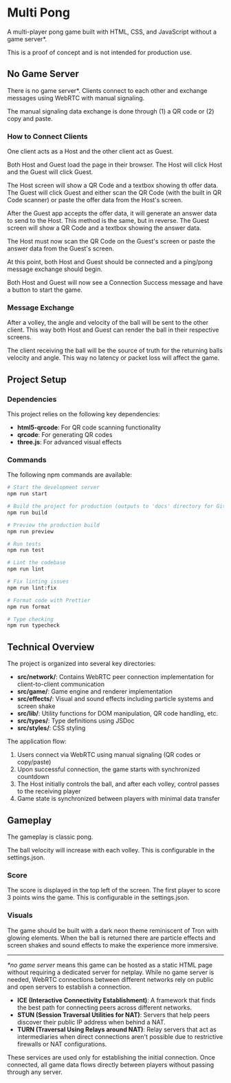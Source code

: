 # Multi Pong

A multi-player pong game built with HTML, CSS, and JavaScript without a game server\*.

This is a proof of concept and is not intended for production use.

## No Game Server

There is no game server\*. Clients connect to each other and exchange messages using WebRTC with manual signaling.

The manual signaling data exchange is done through (1) a QR code or (2) copy and paste.

### How to Connect Clients

One client acts as a Host and the other client act as Guest.

Both Host and Guest load the page in their browser. The Host will click Host and the Guest will click Guest.

The Host screen will show a QR Code and a textbox showing th offer data. The Guest will click Guest and either scan the QR Code (with the built in QR Code scanner) or paste the offer data from the Host's screen.

After the Guest app accepts the offer data, it will generate an answer data to send to the Host. This method is the same, but in reverse. The Guest screen will show a QR Code and a textbox showing the answer data.

The Host must now scan the QR Code on the Guest's screen or paste the answer data from the Guest's screen.

At this point, both Host and Guest should be connected and a ping/pong message exchange should begin.

Both Host and Guest will now see a Connection Success message and have a button to start the game.

### Message Exchange

After a volley, the angle and velocity of the ball will be sent to the other client. This way both Host and Guest can render the ball in their respective screens.

The client receiving the ball will be the source of truth for the returning balls velocity and angle. This way no latency or packet loss will affect the game.

## Project Setup

### Dependencies

This project relies on the following key dependencies:

- **html5-qrcode**: For QR code scanning functionality
- **qrcode**: For generating QR codes
- **three.js**: For advanced visual effects

### Commands

The following npm commands are available:

```bash
# Start the development server
npm run start

# Build the project for production (outputs to 'docs' directory for GitHub Pages)
npm run build

# Preview the production build
npm run preview

# Run tests
npm run test

# Lint the codebase
npm run lint

# Fix linting issues
npm run lint:fix

# Format code with Prettier
npm run format

# Type checking
npm run typecheck
```

## Technical Overview

The project is organized into several key directories:

- **src/network/**: Contains WebRTC peer connection implementation for client-to-client communication
- **src/game/**: Game engine and renderer implementation
- **src/effects/**: Visual and sound effects including particle systems and screen shake
- **src/lib/**: Utility functions for DOM manipulation, QR code handling, etc.
- **src/types/**: Type definitions using JSDoc
- **src/styles/**: CSS styling

The application flow:

1. Users connect via WebRTC using manual signaling (QR codes or copy/paste)
2. Upon successful connection, the game starts with synchronized countdown
3. The Host initially controls the ball, and after each volley, control passes to the receiving player
4. Game state is synchronized between players with minimal data transfer

## Gameplay

The gameplay is classic pong.

The ball velocity will increase with each volley. This is configurable in the settings.json.

### Score

The score is displayed in the top left of the screen. The first player to score 3 points wins the game. This is configurable in the settings.json.

### Visuals

The game should be built with a dark neon theme reminiscent of Tron with glowing elements. When the ball is returned there are particle effects and screen shakes and sound effects to make the experience more immersive.

---

_\*no game server_ means this game can be hosted as a static HTML page without requiring a dedicated server for netplay. While no game server is needed, WebRTC connections between different networks rely on public and open servers to establish a connection.

- **ICE (Interactive Connectivity Establishment)**: A framework that finds the best path for connecting peers across different networks.
- **STUN (Session Traversal Utilities for NAT)**: Servers that help peers discover their public IP address when behind a NAT.
- **TURN (Traversal Using Relays around NAT)**: Relay servers that act as intermediaries when direct connections aren't possible due to restrictive firewalls or NAT configurations.

These services are used only for establishing the initial connection. Once connected, all game data flows directly between players without passing through any server.
